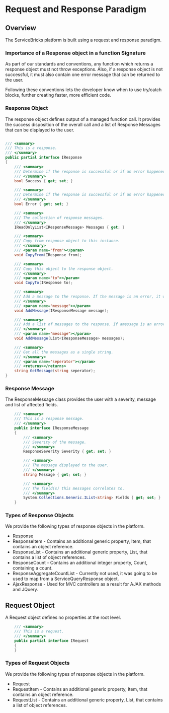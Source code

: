 # Request and Response Paradigm
## Overview
The ServiceBricks platform is built using a request and response paradigm.

### Importance of a Response object in a function Signature
As part of our standards and conventions, any function which returns a response object must not throw exceptions.
Also, if a response object is not successful, it must also contain one error message that can be returned to the user.

Following these conventions lets the developer know when to use try/catch blocks, further creating faster, more efficient code.

### Response Object
The response object defines output of a managed function call. 
It provides the success disposition of the overall call and a list of Response Messages that can be displayed to the user.

```csharp

/// <summary>
/// This is a response.
/// </summary>
public partial interface IResponse
{
    /// <summary>
    /// Determine if the response is successful or if an error happened.
    /// </summary>
    bool Success { get; set; }

    /// <summary>
    /// Determine if the response is successful or if an error happened.
    /// </summary>
    bool Error { get; set; }

    /// <summary>
    /// The collection of response messages.
    /// </summary>
    IReadOnlyList<IResponseMessage> Messages { get; }

    /// <summary>
    /// Copy from response object to this instance.
    /// </summary>
    /// <param name="from"></param>
    void CopyFrom(IResponse from);

    /// <summary>
    /// Copy this object to the response object.
    /// </summary>
    /// <param name="to"></param>
    void CopyTo(IResponse to);

    /// <summary>
    /// Add a message to the response. If the message is an error, it will also set the response.Success to false as well.
    /// </summary>
    /// <param name="message"></param>
    void AddMessage(IResponseMessage message);

    /// <summary>
    /// Add a list of messages to the response. If amessage is an error, it will also set the response.Success to false as well.
    /// </summary>
    /// <param name="message"></param>
    void AddMessage(List<IResponseMessage> messages);

    /// <summary>
    /// Get all the messages as a single string.
    /// </summary>
    /// <param name="seperator"></param>
    /// <returns></returns>
    string GetMessage(string seperator);
}

```

### Response Message
The ResponseMessage class provides the user with a severity, message and list of affected fields.

```csharp
    /// <summary>
    /// This is a response message.
    /// </summary>
    public interface IResponseMessage
    {
        /// <summary>
        /// Severity of the message.
        /// </summary>
        ResponseSeverity Severity { get; set; }

        /// <summary>
        /// The message displayed to the user.
        /// </summary>
        string Message { get; set; }

        /// <summary>
        /// The field(s) this messages correlates to.
        /// </summary>
        System.Collections.Generic.IList<string> Fields { get; set; }
    }
```



### Types of Response Objects
We provide the following types of response objects in the platform.

* Response
* ResponseItem - Contains an additional generic property, Item, that contains an object reference.
* ResponseList - Contains an additional generic property, List, that contains a list of object references.
* ResponseCount - Contains an additional integer property, Count, containing a count.
* ResponseAggregateCountList - Currently not used, it was going to be used to map from a ServiceQueryResponse object.
* AjaxResponse - Used for MVC controllers as a result for AJAX methods and JQuery.


## Request Object
A Request object defines no properties at the root level.

```csharp
    /// <summary>
    /// This is a request.
    /// </summary>
    public partial interface IRequest
    {
    }

```

### Types of Request Objects
We provide the following types of response objects in the platform.

* Request
* RequestItem - Contains an additional generic property, Item, that contains an object reference.
* RequestList - Contains an additional generic property, List, that contains a list of object references.
